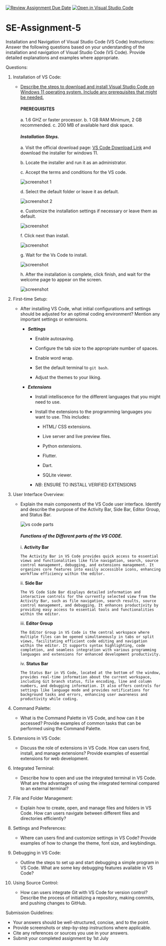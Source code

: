[![Review Assignment Due Date](https://classroom.github.com/assets/deadline-readme-button-22041afd0340ce965d47ae6ef1cefeee28c7c493a6346c4f15d667ab976d596c.svg)](https://classroom.github.com/a/XoLGRbHq)
[![Open in Visual Studio Code](https://classroom.github.com/assets/open-in-vscode-2e0aaae1b6195c2367325f4f02e2d04e9abb55f0b24a779b69b11b9e10269abc.svg)](https://classroom.github.com/online_ide?assignment_repo_id=15277658&assignment_repo_type=AssignmentRepo)
# SE-Assignment-5
Installation and Navigation of Visual Studio Code (VS Code)
 Instructions:
Answer the following questions based on your understanding of the installation and navigation of Visual Studio Code (VS Code). Provide detailed explanations and examples where appropriate.

 Questions:

1. Installation of VS Code:
   - <u>Describe the steps to download and install Visual Studio Code on Windows 11 operating system. Include any prerequisites that might be needed.</u>

      #### **PREREQUISITES**
      a. 1.6 GHZ or faster processor.
      b. 1 GB RAM Minimum, 2 GB recommended.
      c. 200  MB of available hard disk space.

      #### *Installation Steps.*
      a. Visit the official download page: [VS Code Download Link](https://code.visualstudio.com/) and download the installer for windows  11. 

      b. Locate the installer and run it as an administrator.

      c. Accept the terms and conditions for the VS code.

      ![screenshot 1](./screenshots/Accept%20the%20terms%20and%20conditions.png)

      d. Select the default folder or leave it as default.

      ![screenshot 2](./screenshots/Select%20the%20start%20menu%20folder.png)

      e. Customize the installation settings if necessary or leave them as default.

      ![screenshot](./screenshots/Customize%20the%20installation%20settings%20if%20need%20be.png)

      f. Click next than install.

      ![screenshot](./screenshots/click%20next%20to%20install.png)

      g. Wait for the Vs Code to install.

      ![screenshot](./screenshots/wait%20for%20the%20visual%20studio%20to%20install.png)

      h. After the installation is complete, click finish, and wait for the welcome page to appear on the screen.

      ![screenshot](./screenshots/Wait%20for%20vs%20code%20to%20launch%20and%20display%20the%20welcome%20screen.png)


2. First-time Setup:
   - After installing VS Code, what initial configurations and settings should be adjusted for an optimal coding environment? Mention any important settings or extensions.

      - ***Settings***
         - Enable autosaving.
         
         - Configure the tab size to the appropriate number of spaces.

         - Enable word wrap.

         - Set the default terminal to `git bash`.

         - Adjust the themes to your liking.
      
      - ***Extensions***
         - Install intelliscence for the different languages that you might need to use.

         - Install the extensions to the programming languages you want to use. This includes:

            - HTML/ CSS extensions.

            - Live server and live preview files.

            - Python extensions.

            - Flutter.

            - Dart.

            - SQLite viewer.

         - *NB*: ENSURE TO INSTALL VERIFIED EXTENSIONS

      


3. User Interface Overview:
   - Explain the main components of the VS Code user interface. Identify and describe the purpose of the Activity Bar, Side Bar, Editor Group, and Status Bar.

      ![vs code parts](./screenshots/VScode%20parts.png)

      #### *Functions of the Different parts of the VS CODE.*
      i. **Activity Bar**

         The Activity Bar in VS Code provides quick access to essential views and functionalities like file navigation, search, source control management, debugging, and extensions management. It organizes core features into easily accessible icons, enhancing workflow efficiency within the editor.

      ii. **Side Bar**

         The VS Code Side Bar displays detailed information and interactive controls for the currently selected view from the Activity Bar, such as file navigation, search results, source control management, and debugging. It enhances productivity by providing easy access to essential tools and functionalities within the editor.

      iii. **Editor Group**

         The Editor Group in VS Code is the central workspace where multiple files can be opened simultaneously in tabs or split views, facilitating efficient code editing and navigation within the editor. It supports syntax highlighting, code completion, and seamless integration with various programming languages and extensions for enhanced development productivity.
      
      iv. **Status Bar**
      
         The Status Bar in VS Code, located at the bottom of the window, provides real-time information about the current workspace, including Git branch status, file encoding, line and column numbers, and debugging information. It also offers controls for settings like language mode and provides notifications for background tasks and errors, enhancing user awareness and productivity while coding.

4. Command Palette:
   - What is the Command Palette in VS Code, and how can it be accessed? Provide examples of common tasks that can be performed using the Command Palette.

5. Extensions in VS Code:
   - Discuss the role of extensions in VS Code. How can users find, install, and manage extensions? Provide examples of essential extensions for web development.

6. Integrated Terminal:
   - Describe how to open and use the integrated terminal in VS Code. What are the advantages of using the integrated terminal compared to an external terminal?

7. File and Folder Management:
   - Explain how to create, open, and manage files and folders in VS Code. How can users navigate between different files and directories efficiently?

8. Settings and Preferences:
   - Where can users find and customize settings in VS Code? Provide examples of how to change the theme, font size, and keybindings.

9. Debugging in VS Code:
   - Outline the steps to set up and start debugging a simple program in VS Code. What are some key debugging features available in VS Code?

10. Using Source Control:
    - How can users integrate Git with VS Code for version control? Describe the process of initializing a repository, making commits, and pushing changes to GitHub.

 Submission Guidelines:
- Your answers should be well-structured, concise, and to the point.
- Provide screenshots or step-by-step instructions where applicable.
- Cite any references or sources you use in your answers.
- Submit your completed assignment by 1st July 

